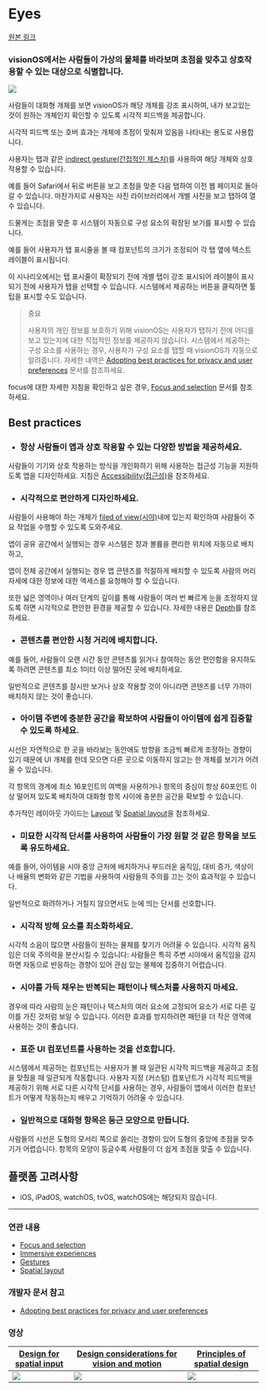 
# Eyes
[원본 링크](https://developer.apple.com/design/human-interface-guidelines/eyes)

### visionOS에서는 사람들이 가상의 물체를 바라보며 초점을 맞추고 상호작용할 수 있는 대상으로 식별합니다.

![](https://i.imgur.com/or8kxnD.png)


사람들이 대화형 개체를 보면 visionOS가 해당 개체를 강조 표시하여, 내가 보고있는 것이 원하는 개체인지 확인할 수 있도록 시각적 피드백을 제공합니다.

시각적 피드백 또는 호버 효과는 개체에 초점이 맞춰져 있음을 나타내는 용도로 사용합니다.

사용자는 탭과 같은 [indirect gesture(간접적인 제스처)](https://developer.apple.com/design/human-interface-guidelines/gestures#visionOS)를 사용하여 해당 개체와 상호 작용할 수 있습니다. 

예를 들어 Safari에서 뒤로 버튼을 보고 초점을 맞춘 다음 탭하여 이전 웹 페이지로 돌아갈 수 있습니다. 마찬가지로 사용자는 사진 라이브러리에서 개별 사진을 보고 탭하여 열 수 있습니다.  
  
드물게는 초점을 맞춘 후 시스템이 자동으로 구성 요소의 확장된 보기를 표시할 수 있습니다. 

예를 들어 사용자가 탭 표시줄을 볼 때 컴포넌트의 크기가 조정되어 각 탭 옆에 텍스트 레이블이 표시됩니다. 

이 시나리오에서는 탭 표시줄이 확장되기 전에 개별 탭이 강조 표시되어 레이블이 표시되기 전에 사용자가 탭을 선택할 수 있습니다. 시스템에서 제공하는 버튼을 클릭하면 툴팁을 표시할 수도 있습니다.


> 중요
> 
> 사용자의 개인 정보를 보호하기 위해 visionOS는 사용자가 탭하기 전에 어디를 보고 있는지에 대한 직접적인 정보를 제공하지 않습니다. 시스템에서 제공하는 구성 요소를 사용하는 경우, 사용자가 구성 요소를 탭할 때 visionOS가 자동으로 알려줍니다. 자세한 내역은 [Adopting best practices for privacy and user preferences](https://developer.apple.com/documentation/visionOS/adopting-best-practices-for-privacy) 문서를 참조하세요.

focus에 대한 자세한 지침을 확인하고 싶은 경우, [Focus and selection](https://developer.apple.com/design/human-interface-guidelines/focus-and-selection) 문서를 참조하세요.

## Best practices

- ### 항상 사람들이 앱과 상호 작용할 수 있는 다양한 방법을 제공하세요. 
사람들이 기기와 상호 작용하는 방식을 개인화하기 위해 사용하는 접근성 기능을 지원하도록 앱을 디자인하세요. 지침은 [Accessibility(접근성)](https://developer.apple.com/design/human-interface-guidelines/accessibility)을 참조하세요.

- ### 시각적으로 편안하게 디자인하세요. 
사람들이 사용해야 하는 개체가 [filed of view(시야)](../Foundations/Spatial-layout.md#Field-of-view)내에 있는지 확인하여 사람들이 주요 작업을 수행할 수 있도록 도와주세요. 

앱이 공유 공간에서 실행되는 경우 시스템은 창과 볼륨을 편리한 위치에 자동으로 배치하고,

앱이 전체 공간에서 실행되는 경우 앱 콘텐츠를 적절하게 배치할 수 있도록 사람의 머리 자세에 대한 정보에 대한 액세스를 요청해야 할 수 있습니다. 

또한 넓은 영역이나 여러 단계의 깊이를 통해 사람들이 여러 번 빠르게 눈을 조정하지 않도록 하면 시각적으로 편안한 환경을 제공할 수 있습니다. 자세한 내용은 [Depth](..Foundations/Spatial-layout.md#Depth)를 참조하세요.

- ### 콘텐츠를 편안한 시청 거리에 배치합니다. 
예를 들어, 사람들이 오랜 시간 동안 콘텐츠를 읽거나 참여하는 동안 편안함을 유지하도록 하려면 콘텐츠를 최소 1미터 이상 떨어진 곳에 배치하세요. 

일반적으로 콘텐츠를 잠시만 보거나 상호 작용할 것이 아니라면 콘텐츠를 너무 가까이 배치하지 않는 것이 좋습니다.

- ### 아이템 주변에 충분한 공간을 확보하여 사람들이 아이템에 쉽게 집중할 수 있도록 하세요. 

시선은 자연적으로 한 곳을 바라보는 동안에도 방향을 조금씩 빠르게 조정하는 경향이 있기 때문에 UI 개체를 한데 모으면 다른 곳으로 이동하지 않고는 한 개체를 보기가 어려울 수 있습니다. 

각 항목의 경계에 최소 16포인트의 여백을 사용하거나 항목의 중심이 항상 60포인트 이상 떨어져 있도록 배치하여 대화형 항목 사이에 충분한 공간을 확보할 수 있습니다. 

추가적인 레이아웃 가이드는 [Layout](https://developer.apple.com/design/human-interface-guidelines/layout) 및 [Spatial layout](..Foundations/Spatial-layout.md)을 참조하세요.


- ### 미묘한 시각적 단서를 사용하여 사람들이 가장 원할 것 같은 항목을 보도록 유도하세요. 
예를 들어, 아이템을 시야 중앙 근처에 배치하거나 부드러운 움직임, 대비 증가, 색상이나 배율의 변화와 같은 기법을 사용하여 사람들의 주의를 끄는 것이 효과적일 수 있습니다. 

일반적으로 화려하거나 거칠지 않으면서도 눈에 띄는 단서를 선호합니다.

- ### 시각적 방해 요소를 최소화하세요. 
시각적 소음이 많으면 사람들이 원하는 물체를 찾기가 어려울 수 있습니다.
시각적 움직임은 더욱 주의력을 분산시킬 수 있습니다: 사람들은 특히 주변 시야에서 움직임을 감지하면 자동으로 반응하는 경향이 있어 관심 있는 물체에 집중하기 어렵습니다.

- ### 시야를 가득 채우는 반복되는 패턴이나 텍스처를 사용하지 마세요. 
경우에 따라 사람의 눈은 패턴이나 텍스처의 여러 요소에 고정되어 요소가 서로 다른 깊이를 가진 것처럼 보일 수 있습니다. 이러한 효과를 방지하려면 패턴을 더 작은 영역에 사용하는 것이 좋습니다.

- ### 표준 UI 컴포넌트를 사용하는 것을 선호합니다. 
시스템에서 제공하는 컴포넌트는 사용자가 볼 때 일관된 시각적 피드백을 제공하고 초점을 맞췄을 때 일관되게 작동합니다. 사용자 지정 (커스텀) 컴포넌트가 시각적 피드백을 제공하기 위해 서로 다른 시각적 단서를 사용하는 경우, 사람들이 앱에서 이러한 컴포넌트가 어떻게 작동하는지 배우고 기억하기 어려울 수 있습니다.

- ### 일반적으로 대화형 항목은 둥근 모양으로 만듭니다. 
사람들의 시선은 도형의 모서리 쪽으로 쏠리는 경향이 있어 도형의 중앙에 초점을 맞추기가 어렵습니다. 항목의 모양이 둥글수록 사람들이 더 쉽게 초점을 맞출 수 있습니다.


## 플랫폼 고려사항
- iOS, iPadOS, watchOS, tvOS, watchOS에는 해당되지 않습니다.

---


### 연관 내용
- [Focus and selection](https://developer.apple.com/design/human-interface-guidelines/focus-and-selection)
- [Immersive experiences](../Foundations/Immersive_experiences)
- [Gestures](https://developer.apple.com/design/human-interface-guidelines/gestures)
- [Spatial layout](..Foundations/Spatial-layout.md)

### 개발자 문서 참고
- [Adopting best practices for privacy and user preferences](https://developer.apple.com/documentation/visionOS/adopting-best-practices-for-privacy)
### 영상

| [Design for spatial input](https://developer.apple.com/videos/play/wwdc2023/10073) | [Design considerations for vision and motion](https://developer.apple.com/videos/play/wwdc2023/10078) | [Principles of spatial design](https://developer.apple.com/videos/play/wwdc2023/10072) |
| -------- | -------- | -------- |
| ![](https://i.imgur.com/jxMan0M.png)  |    ![](https://i.imgur.com/2HWO6zp.png) | ![](https://i.imgur.com/PD74ZGq.png) |

